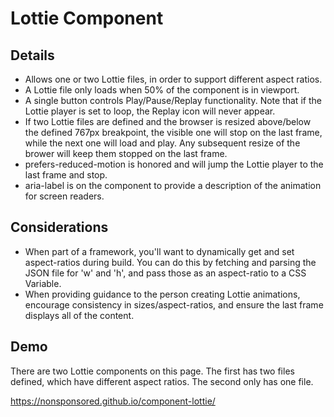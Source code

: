 <h1>Lottie Component</h1>
<h2>Details</h2>
<ul>
<li>Allows one or two Lottie files, in order to support different aspect ratios.</li>
<li>A Lottie file only loads when 50% of the component is in viewport.</li>
<li>A single button controls Play/Pause/Replay functionality. Note that if the Lottie player is set to loop, the Replay icon will never appear.</li>
<li>If two Lottie files are defined and the browser is resized above/below the defined 767px breakpoint, the visible one will stop on the last frame, while the next one will load and play. Any subsequent resize of the brower will keep them stopped on the last frame.</li>
<li>prefers-reduced-motion is honored and will jump the Lottie player to the last frame and stop.</li>
<li>aria-label is on the component to provide a description of the animation for screen readers.</li>
</ul>

<h2>Considerations</h2>
<ul>
<li>When part of a framework, you'll want to dynamically get and set aspect-ratios during build. You can do this by fetching and parsing the JSON file for 'w' and 'h', and pass those as an aspect-ratio to a CSS Variable.</li>
<li>When providing guidance to the person creating Lottie animations, encourage consistency in sizes/aspect-ratios, and ensure the last frame displays all of the content.</li>
</ul>

<h2>Demo</h2>
<p>There are two Lottie components on this page. The first has two files defined, which have different aspect ratios. The second only has one file.</p>

https://nonsponsored.github.io/component-lottie/
